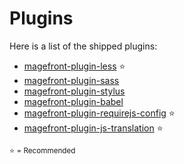 # Plugins

Here is a list of the shipped plugins:

- [magefront-plugin-less](plugins/less.md) ⭐
- [magefront-plugin-sass](plugins/sass.md)
- [magefront-plugin-stylus](plugins/stylus.md)
- [magefront-plugin-babel](plugins/babel.md)
- [magefront-plugin-requirejs-config](plugins/requirejs-config.md) ⭐
- [magefront-plugin-js-translation](plugins/js-translation.md) ⭐

<small>⭐ = Recommended</small>
